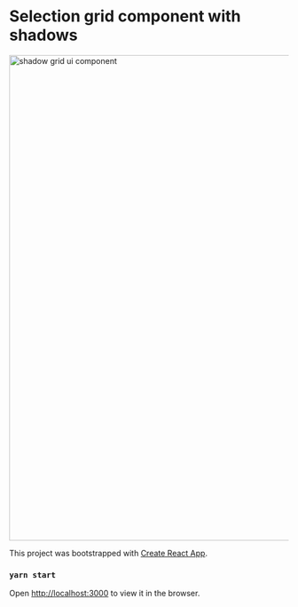 # Selection grid component with shadows

<img width="874" alt="shadow grid ui component" src="https://user-images.githubusercontent.com/16104943/80303184-408d7a00-87b7-11ea-8d53-dcfdc2bad7ea.png">

This project was bootstrapped with [Create React App](https://github.com/facebook/create-react-app).

### `yarn start`

Open [http://localhost:3000](http://localhost:3000) to view it in the browser.
